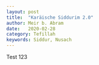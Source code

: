 ```yaml
---
layout: post
title:  "Karäische Siddurim 2.0"
author: Meir b. Abram
date:   2020-02-28
category: Tefillah
keywords: Siddur, Nusach
---
```


Test 123
